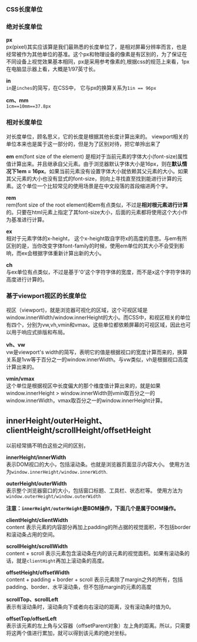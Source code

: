 ### CSS长度单位

### 绝对长度单位

**px**  
px\(pixel\)其实应该算是我们最熟悉的长度单位了，是相对屏幕分辨率而言，也是经常被作为其他单位的基准。这个px和物理设备的像素是有区别的，为了保证在不同设备上视觉效果基本相同，px是采用参考像素的,根据css的规范上来看，1px在电脑显示器上看，大概是1/97英寸长。

**in**  
`in`是`inches`的简写，在CSS中， 它与px的换算关系为`1in == 96px`

**cm、mm**  
 `1cm==10mm==37.8px`

### 相对长度单位

对长度单位，顾名思义，它的长度是根据其他长度计算出来的。 viewport相关的单位本来也是属于这一部分的，但是为了区别对待，把它单拎出来了

**em**
em\(font size of the element\) 是相对于当前元素的字体大小\(font-size\)属性值计算出来。并且继承自父元素。由于浏览器默认字体大小是16px，则在**默认情况下1em = 16px**。如果当前元素没有设置字体大小就依赖其父元素的大小。如果其父元素的大小也没有显式的font-size，则向上寻找直至找到能进行计算的元素。这个单位一个比较常见的使用场景是在中文段落的首段缩进两个字。

**rem**  
rem\(font size of the root element\)和em有点类似，不过是**相对根元素进行计算**的。只要在html元素上指定了其font-size大小，后面的元素都将使用这个大小作为基准进行计算。  

**ex**  
相对于元素字体的x-height， 这个x-height取自字符x的高度的意思。与em有所区别的是，当你改变字体font-family的时候，使用em单位的其大小不会受到影响，而ex会根据字体重新计算出新的大小。  

**ch**  
与ex单位有点类似，不过是基于'0'这个字符字体的宽度，而不是x这个字符字体的高度进行计算的。

### 基于viewport视区的长度单位

视区（viewport\)，就是浏览器可视化的区域，这个可视区域是window.innerWidth/window.innerHeight的大小。而CSS中，和视区相关的单位有四个，分别为vw,vh,vmin和vmax。这些单位都依赖屏幕的可视区域，因此也可以用于响应式排版和布局。

**vh、vw**  
vw是viewport's width的简写，表明它的值是根据视口的宽度计算而来的，换算关系是1vw等于百分之一的window.innerWidth。与vw类似，vh是根据视口高度计算出来的。

**vmin/vmax**  
这个单位是根据视区中长度偏大的那个维度值计算出来的，就是如果window.innerHeight &gt; window.innerWidth则vmin取百分之一的window.innerWidth，vmax取百分之一的window.innerHeight计算。

## innerHeight/outerHeight、clientHeight/scrollHeight/offsetHeight

以前经常搞不明白这些之间的区别，

**innerHeight/innerWidth**  
表示DOM视口的大小，包括滚动条。也就是浏览器页面显示内容大小。
使用方法为`window.innerHeight/window.innerWidth`.

**outerHeight/outerWidth**  
表示整个浏览器窗口的大小，包括窗口标题、工具栏、状态栏等。
使用方法为`window.outerHeight/window.outerWidth`

**注意：`innerHeight/outerHeight`是BOM操作，下面几个是属于DOM操作。**

**clientHeight/clientWidth**  
content
表示元素的内容部分再加上padding的所占据的视觉面积，不包括border和滚动条占用的空间。

**scrollHeight/scrollWidth**  
content + scroll
表示元素包含滚动条在内的该元素的视觉面积。如果有滚动条的话，就是`clientHight`再加上滚动条的高度。

**offsetHeight/offsetWidth**  
content + padding + border + scroll
表示元素除了margin之外的所有，包括padding、border、水平滚动条，但不包括margin的元素的高度

**scrollTop、scrollLeft**  
表示有滚动条时，滚动条向下或者向右滚动的距离，没有滚动条时值为0。

**offsetTop/offsetLeft**  
表示该元素的左上角与父容器（offsetParent对象）左上角的距离。所以，只需要将这两个值进行累加，就可以得到该元素的绝对坐标。

